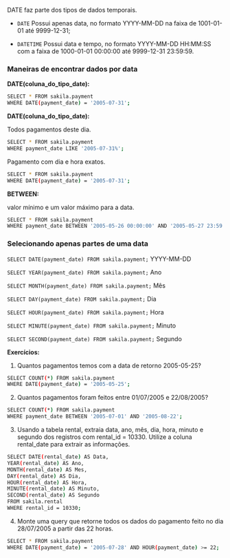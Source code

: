 DATE faz parte dos tipos de dados temporais.

 - `DATE` Possui apenas data, no formato YYYY-MM-DD na faixa de 1001-01-01 até 9999-12-31;
 
 - `DATETIME` Possui data e tempo, no formato YYYY-MM-DD HH:MM:SS com a faixa de 1000-01-01 00:00:00 até 9999-12-31 23:59:59.
 
### Maneiras de encontrar dados por data

**DATE(coluna_do_tipo_date):**
```sh
SELECT * FROM sakila.payment
WHERE DATE(payment_date) = '2005-07-31';
```

**DATE(coluna_do_tipo_date):**

Todos pagamentos deste dia.
```sh
SELECT * FROM sakila.payment
WHERE payment_date LIKE '2005-07-31%';
```
Pagamento com dia e hora exatos.
```sh
SELECT * FROM sakila.payment
WHERE DATE(payment_date) = '2005-07-31';
```

**BETWEEN:**

valor mínimo e um valor máximo para a data.
```sh
SELECT * FROM sakila.payment
WHERE payment_date BETWEEN '2005-05-26 00:00:00' AND '2005-05-27 23:59:59';
```

### Selecionando apenas partes de uma data

`SELECT DATE(payment_date) FROM sakila.payment;` 		YYYY-MM-DD

`SELECT YEAR(payment_date) FROM sakila.payment;` 		Ano

`SELECT MONTH(payment_date) FROM sakila.payment;` 		Mês

`SELECT DAY(payment_date) FROM sakila.payment;` 		Dia

`SELECT HOUR(payment_date) FROM sakila.payment;` 		Hora

`SELECT MINUTE(payment_date) FROM sakila.payment;` 		Minuto

`SELECT SECOND(payment_date) FROM sakila.payment;` 		Segundo

**Exercícios:**

1. Quantos pagamentos temos com a data de retorno 2005-05-25?
```sh
SELECT COUNT(*) FROM sakila.payment
WHERE DATE(payment_date) = '2005-05-25';
```
2. Quantos pagamentos foram feitos entre 01/07/2005 e 22/08/2005?
```sh
SELECT COUNT(*) FROM sakila.payment
WHERE payment_date BETWEEN '2005-07-01' AND '2005-08-22';
```
3. Usando a tabela rental, extraia data, ano, mês, dia, hora, minuto e segundo dos registros com rental_id = 10330. Utilize a coluna rental_date para extrair as informações.
```sh
SELECT DATE(rental_date) AS Data,
YEAR(rental_date) AS Ano,
MONTH(rental_date) AS Mes,
DAY(rental_date) AS Dia,
HOUR(rental_date) AS Hora,
MINUTE(rental_date) AS Minuto,
SECOND(rental_date) AS Segundo
FROM sakila.rental
WHERE rental_id = 10330;
```
4. Monte uma query que retorne todos os dados do pagamento feito no dia 28/07/2005 a partir das 22 horas.
```sh
SELECT * FROM sakila.payment
WHERE DATE(payment_date) = '2005-07-28' AND HOUR(payment_date) >= 22;
```

